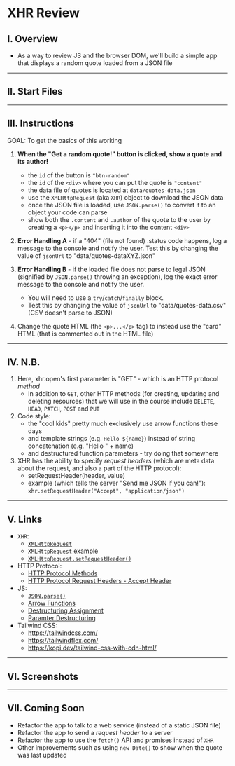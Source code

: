 # XHR Review

## I. Overview

- As a way to review JS and the browser DOM, we'll build a simple app that displays a random quote loaded from a JSON file

---

## II. Start Files

---

## III. Instructions
GOAL: To get the basics of this working
1. **When the "Get a random quote!" button is clicked, show a quote and its author!**
    - the `id` of the button is `"btn-random"`
    - the `id` of the `<div>` where you can put the quote is `"content"`
    - the data file of quotes is located at `data/quotes-data.json`
    - use the `XMLHttpRequest` (aka `XHR`) object to download the JSON data
    - once the JSON file is loaded, use `JSON.parse()` to convert it to an object your code can parse
    - show both the `.content` and `.author` of the quote to the user by creating a `<p></p>` and inserting it into the content `<div>`

2. **Error Handling A** - if a "404" (file not found) .status code happens, log a message to the console and notify the user.
Test this by changing the value of `jsonUrl` to "data/quotes-dataXYZ.json"

3. **Error Handling B** - if the loaded file does not parse to legal JSON (signified by `JSON.parse()` throwing an exception), log the exact error message to the console and notify the user.
    - You will need to use a `try`/`catch`/`finally` block.
    - Test this by changing the value of `jsonUrl` to "data/quotes-data.csv" (CSV doesn't parse to JSON)

4. Change the quote HTML (the `<p>...</p>` tag) to instead use the "card" HTML (that is commented out in the HTML file)

---

## IV. N.B.

1. Here, xhr.open's first parameter is "GET" - which is an HTTP protocol *method*
    - In addition to `GET`, other HTTP methods (for creating, updating and deleting resources) that we will use in the course include `DELETE`, `HEAD`, `PATCH`, `POST` and `PUT`
2. Code style:
    - the "cool kids" pretty much exclusively use arrow functions these days
    - and template strings  (e.g. `Hello ${name}`) instead of string concatenation (e.g. "Hello " + name)
    - and destructured function parameters - try doing that somewhere
3. XHR has the ability to specify *request headers* (which are meta data about the request, and also a part of the HTTP protocol):
    - setRequestHeader(header, value)
    - example (which tells the server "Send me JSON if you can!"): `xhr.setRequestHeader("Accept", "application/json")`
  
---

## V. Links
- `XHR`:
  - [`XMLHttpRequest`](https://developer.mozilla.org/en-US/docs/Web/API/XMLHttpRequest/)
  - [`XMLHttpRequest` example](https://flaviocopes.com/xhr/#an-example-xhr-request)
  - [`XMLHttpRequest.setRequestHeader()`](https://developer.mozilla.org/en-US/docs/Web/API/XMLHttpRequest/setRequestHeader)
- HTTP Protocol:
  - [HTTP Protocol Methods](https://developer.mozilla.org/en-US/docs/Web/HTTP/Methods)
  - [HTTP Protocol Request Headers - Accept Header](https://developer.mozilla.org/en-US/docs/Web/HTTP/Headers/Accept)
- JS:
  - [`JSON.parse()`](https://developer.mozilla.org/en-US/docs/Web/JavaScript/Reference/Global_Objects/JSON/parse)
  - [Arrow Functions](https://developer.mozilla.org/en-US/docs/Web/JavaScript/Reference/Functions/Arrow_functions)
  - [Destructuring Assignment](https://developer.mozilla.org/en-US/docs/Web/JavaScript/Reference/Operators/Destructuring_assignment)
  - [Paramter Destructuring](https://www.geeksforgeeks.org/parameter-destructuring/)
- Tailwind CSS:
  - https://tailwindcss.com/
  - https://tailwindflex.com/
  - https://kopi.dev/tailwind-css-with-cdn-html/
 
---

## VI. Screenshots

---

## VII. Coming Soon
- Refactor the app to talk to a web service (instead of a static JSON file)
- Refactor the app to send a *request header* to a server
- Refactor the app to use the `fetch()` API and promises instead of `XHR`
- Other improvements such as using `new Date()` to show when the quote was last updated
